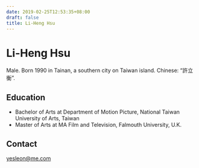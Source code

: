 ```yaml
---
date: 2019-02-25T12:53:35+08:00
draft: false
title: Li-Heng Hsu
---
```


# Li-Heng Hsu

Male. Born 1990 in Tainan, a southern city on Taiwan island. Chinese: “許立衡”.

## Education

- Bachelor of Arts at Department of Motion Picture, National Taiwan University of Arts, Taiwan
- Master of Arts at MA Film and Television, Falmouth University, U.K.

## Contact

yesleon@me.com
